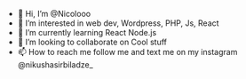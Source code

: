 - 👋 Hi, I’m @Nicolooo
- 👀 I’m interested in web dev, Wordpress, PHP, Js, React
- 🌱 I’m currently learning React Node.js
- 💞️ I’m looking to collaborate on Cool stuff 
- 📫 How to reach me  follow me and text me on my instagram @nikushasirbiladze_

<!---
FAllensex/FAllensex is a ✨ special ✨ repository because its `README.md` (this file) appears on your GitHub profile.
You can click the Preview link to take a look at your changes.
--->
